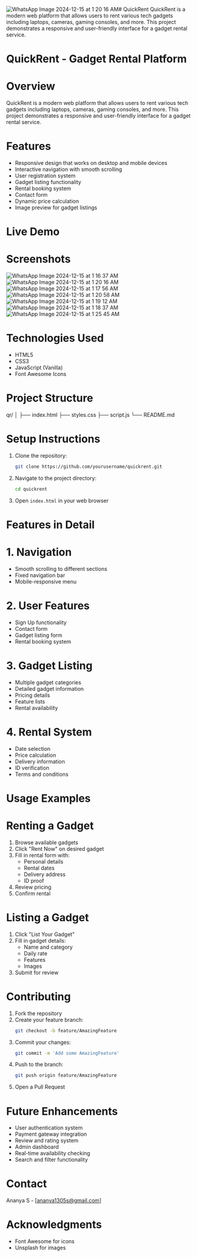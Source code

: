![WhatsApp Image 2024-12-15 at 1 20 16 AM](https://github.com/user-attachments/assets/f9810358-2435-45f7-aa88-febbed116f56)# QuickRent
QuickRent is a modern web platform that allows users to rent various tech gadgets including laptops, cameras, gaming consoles, and more. This project demonstrates a responsive and user-friendly interface for a gadget rental service.
# QuickRent - Gadget Rental Platform

# Overview
QuickRent is a modern web platform that allows users to rent various tech gadgets including laptops, cameras, gaming consoles, and more. This project demonstrates a responsive and user-friendly interface for a gadget rental service.

# Features
- Responsive design that works on desktop and mobile devices
- Interactive navigation with smooth scrolling
- User registration system
- Gadget listing functionality
- Rental booking system
- Contact form
- Dynamic price calculation
- Image preview for gadget listings

# Live Demo


# Screenshots

![WhatsApp Image 2024-12-15 at 1 16 37 AM](https://github.com/user-attachments/assets/396de69f-8bff-4785-a53c-ddedba00ecd3)
![WhatsApp Image 2024-12-15 at 1 20 16 AM](https://github.com/user-attachments/assets/16c0ba64-bcaa-4dc4-800c-9f3952c7fe12)
![WhatsApp Image 2024-12-15 at 1 17 56 AM](https://github.com/user-attachments/assets/c048cefa-3f44-44bf-ad02-36ab1c203ea0)
![WhatsApp Image 2024-12-15 at 1 20 58 AM](https://github.com/user-attachments/assets/3bbdd433-37f5-488a-b13e-e9e52e632c2a)
![WhatsApp Image 2024-12-15 at 1 19 12 AM](https://github.com/user-attachments/assets/2a608c71-88ff-42b1-9db5-57921c171410)
![WhatsApp Image 2024-12-15 at 1 18 37 AM](https://github.com/user-attachments/assets/cc906037-3a87-490d-96a3-1203d64d155c)
![WhatsApp Image 2024-12-15 at 1 25 45 AM](https://github.com/user-attachments/assets/82a6de2b-5c83-489c-9d93-de21b539cec3)



# Technologies Used
- HTML5
- CSS3
- JavaScript (Vanilla)
- Font Awesome Icons

# Project Structure
qr/
│
├── index.html
├── styles.css
├── script.js
└── README.md

# Setup Instructions
1. Clone the repository:
   ```bash
   git clone https://github.com/yourusername/quickrent.git
   ```
2. Navigate to the project directory:
   ```bash
   cd quickrent
   ```
3. Open `index.html` in your web browser

# Features in Detail

# 1. Navigation
- Smooth scrolling to different sections
- Fixed navigation bar
- Mobile-responsive menu

# 2. User Features
- Sign Up functionality
- Contact form
- Gadget listing form
- Rental booking system

# 3. Gadget Listing
- Multiple gadget categories
- Detailed gadget information
- Pricing details
- Feature lists
- Rental availability

# 4. Rental System
- Date selection
- Price calculation
- Delivery information
- ID verification
- Terms and conditions

# Usage Examples

# Renting a Gadget
1. Browse available gadgets
2. Click "Rent Now" on desired gadget
3. Fill in rental form with:
   - Personal details
   - Rental dates
   - Delivery address
   - ID proof
4. Review pricing
5. Confirm rental

# Listing a Gadget
1. Click "List Your Gadget"
2. Fill in gadget details:
   - Name and category
   - Daily rate
   - Features
   - Images
3. Submit for review

# Contributing
1. Fork the repository
2. Create your feature branch:
   ```bash
   git checkout -b feature/AmazingFeature
   ```
3. Commit your changes:
   ```bash
   git commit -m 'Add some AmazingFeature'
   ```
4. Push to the branch:
   ```bash
   git push origin feature/AmazingFeature
   ```
5. Open a Pull Request

# Future Enhancements
- User authentication system
- Payment gateway integration
- Review and rating system
- Admin dashboard
- Real-time availability checking
- Search and filter functionality




# Contact
Ananya S - [ananya1305s@gmail.com]


# Acknowledgments
- Font Awesome for icons
- Unsplash for images
